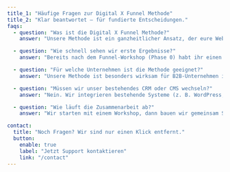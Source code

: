 ```yaml
---
title_1: "Häufige Fragen zur Digital X Funnel Methode"
title_2: "Klar beantwortet – für fundierte Entscheidungen."
faqs:
  - question: "Was ist die Digital X Funnel Methode?"
    answer: "Unsere Methode ist ein ganzheitlicher Ansatz, der eure Website, CRM und Kampagnen zu einem messbaren Anfragesystem verbindet – Schritt für Schritt, datenbasiert und skalierbar."

  - question: "Wie schnell sehen wir erste Ergebnisse?"
    answer: "Bereits nach dem Funnel-Workshop (Phase 0) habt ihr einen klaren Maßnahmenplan. Erste Leads über die neue Plattform sind oft nach 4–6 Wochen möglich."

  - question: "Für welche Unternehmen ist die Methode geeignet?"
    answer: "Unsere Methode ist besonders wirksam für B2B-Unternehmen im Tech-, SaaS- oder Dienstleistungsbereich – von Startups bis Mittelstand."

  - question: "Müssen wir unser bestehendes CRM oder CMS wechseln?"
    answer: "Nein. Wir integrieren bestehende Systeme (z. B. WordPress, HubSpot oder Webflow) und holen das Beste aus euren Tools heraus – DSGVO-konform."

  - question: "Wie läuft die Zusammenarbeit ab?"
    answer: "Wir starten mit einem Workshop, dann bauen wir gemeinsam Schritt für Schritt euer Setup auf. Alles transparent, mit klaren Meilensteinen und regelmäßigen Check-ins."

contact:
  title: "Noch Fragen? Wir sind nur einen Klick entfernt."
  button:
    enable: true
    label: "Jetzt Support kontaktieren"
    link: "/contact"
---
```

